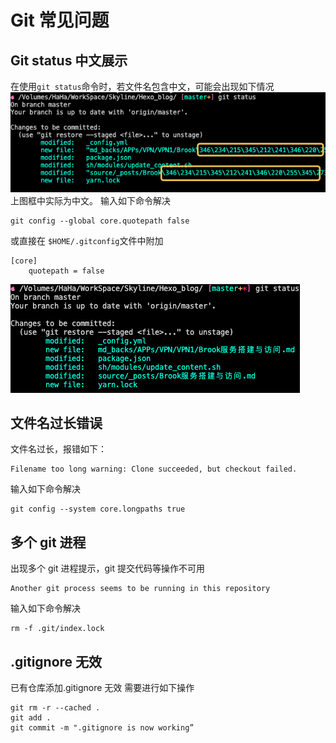 # Git 常见问题

## Git status 中文展示
在使用`git status`命令时，若文件名包含中文，可能会出现如下情况
![Git常见问题20220506142709](https://raw.githubusercontent.com/skylinety/blog-pics/master/imgs/Git%E5%B8%B8%E8%A7%81%E9%97%AE%E9%A2%9820220506142709.png)
上图框中实际为中文。
输入如下命令解决

```shell
git config --global core.quotepath false
```
或直接在 `$HOME/.gitconfig`文件中附加
```shell
[core]
    quotepath = false
```
![Git常见问题20220506142815](https://raw.githubusercontent.com/skylinety/blog-pics/master/imgs/Git%E5%B8%B8%E8%A7%81%E9%97%AE%E9%A2%9820220506142815.png)
## 文件名过长错误

文件名过长，报错如下：

```shell
Filename too long warning: Clone succeeded, but checkout failed.
```

输入如下命令解决

```shell
git config --system core.longpaths true
```

## 多个 git 进程

出现多个 git 进程提示，git 提交代码等操作不可用

```shell
Another git process seems to be running in this repository
```

输入如下命令解决

```shell
rm -f .git/index.lock
```

## .gitignore 无效

已有仓库添加.gitignore 无效
需要进行如下操作

```shell
git rm -r --cached .
git add .
git commit -m ".gitignore is now working”

```
